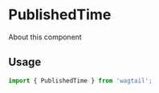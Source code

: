 # PublishedTime

About this component

## Usage

```javascript
import { PublishedTime } from 'wagtail';
```
